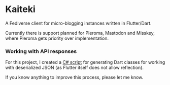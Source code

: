 # Kaiteki
A Fediverse client for micro-blogging instances written in Flutter/Dart.

Currently there is support planned for Pleroma, Mastodon and Misskey, where Pleroma gets priority over implementation.

### Working with API responses
For this project, I created a [C# script](https://gist.github.com/Craftplacer/3151b64ab86ee929202eab8173e8a7fe) for generating Dart classes for working with deserialized JSON (as Flutter itself does not allow reflection).

If you know anything to improve this process, please let me know.

